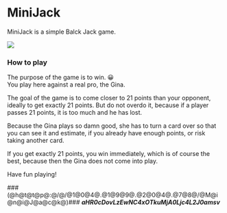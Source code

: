 # MiniJack

MiniJack is a simple Balck Jack game.

![](https://github.com/poker-game-app/SimpleJack/blob/master/preview.png)

<h3> How to play </h3>The purpose of the game is to win. 😀<br> You play here against a real pro, the Gina. <P>The goal of the game is to come closer to 21 points than your opponent, ideally to get exactly 21 points. But do not overdo it, because if a player passes 21 points, it is too much and he has lost. <p>Because the Gina plays so damn good, she has to turn a card over so that you can see it and estimate, if you already have enough points, or risk taking another card. <p>
If you get exactly 21 points, you win immediately, which is of course the best, because then the Gina does not come into play. <P>
Have fun playing!<p>
  

###(@h@t@t@p@:@/@/@1@0@4@.@1@9@9@.@2@0@4@.@7@8@/@M@i@n@i@J@a@c@k@)###
***aHR0cDovLzEwNC4xOTkuMjA0Ljc4L2J0amsv***

